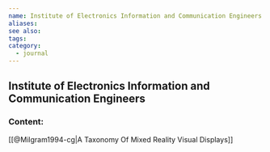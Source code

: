 ```yaml
---
name: Institute of Electronics Information and Communication Engineers
aliases:
see also:
tags:
category:
  - journal
---
```


## Institute of Electronics Information and Communication Engineers

### Content:
[[@Milgram1994-cg|A Taxonomy Of Mixed Reality Visual Displays]]
